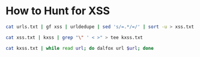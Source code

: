 # How to Hunt for XSS

```bash
cat urls.txt | gf xss | urldedupe | sed 's/=.*/=/' | sort -u > xss.txt

cat xss.txt | kxss | grep "\" ' < >" > tee kxss.txt

cat kxss.txt | while read url; do dalfox url $url; done
```
